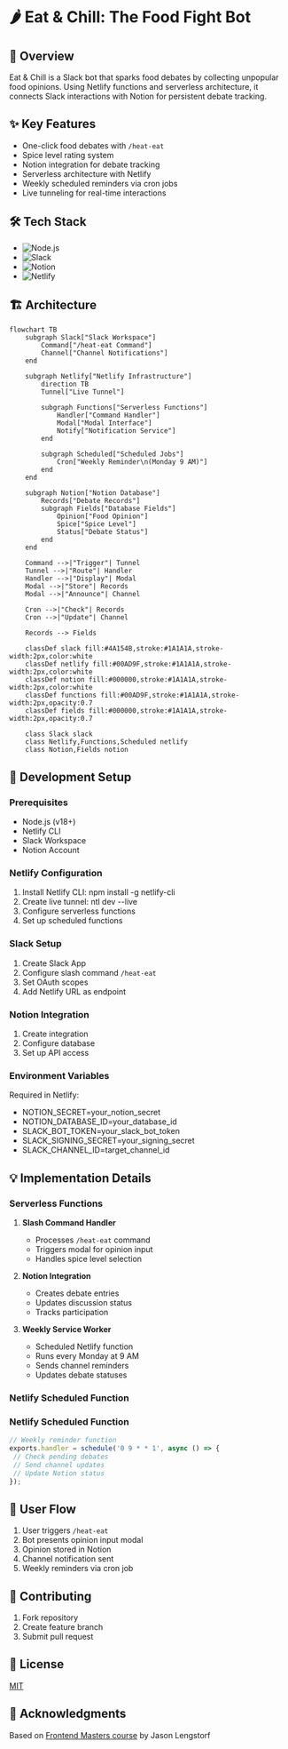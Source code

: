 # 🌶️ Eat & Chill: The Food Fight Bot

## 🎯 Overview
Eat & Chill is a Slack bot that sparks food debates by collecting unpopular food opinions. Using Netlify functions and serverless architecture, it connects Slack interactions with Notion for persistent debate tracking.

## ✨ Key Features
- One-click food debates with `/heat-eat`
- Spice level rating system
- Notion integration for debate tracking
- Serverless architecture with Netlify
- Weekly scheduled reminders via cron jobs
- Live tunneling for real-time interactions

## 🛠️ Tech Stack
- ![Node.js](https://img.shields.io/badge/node.js-6DA55F?style=for-the-badge&logo=node.js&logoColor=white)
- ![Slack](https://img.shields.io/badge/Slack-4A154B?style=for-the-badge&logo=slack&logoColor=white)
- ![Notion](https://img.shields.io/badge/Notion-000000?style=for-the-badge&logo=notion&logoColor=white)
- ![Netlify](https://img.shields.io/badge/netlify-%23000000.svg?style=for-the-badge&logo=netlify&logoColor=#00C7B7)

## 🏗️ Architecture
```mermaid
flowchart TB
    subgraph Slack["Slack Workspace"]
        Command["/heat-eat Command"]
        Channel["Channel Notifications"]
    end

    subgraph Netlify["Netlify Infrastructure"]
        direction TB
        Tunnel["Live Tunnel"]
        
        subgraph Functions["Serverless Functions"]
            Handler["Command Handler"]
            Modal["Modal Interface"]
            Notify["Notification Service"]
        end
        
        subgraph Scheduled["Scheduled Jobs"]
            Cron["Weekly Reminder\n(Monday 9 AM)"]
        end
    end

    subgraph Notion["Notion Database"]
        Records["Debate Records"]
        subgraph Fields["Database Fields"]
            Opinion["Food Opinion"]
            Spice["Spice Level"]
            Status["Debate Status"]
        end
    end

    Command -->|"Trigger"| Tunnel
    Tunnel -->|"Route"| Handler
    Handler -->|"Display"| Modal
    Modal -->|"Store"| Records
    Modal -->|"Announce"| Channel
    
    Cron -->|"Check"| Records
    Cron -->|"Update"| Channel
    
    Records --> Fields

    classDef slack fill:#4A154B,stroke:#1A1A1A,stroke-width:2px,color:white
    classDef netlify fill:#00AD9F,stroke:#1A1A1A,stroke-width:2px,color:white
    classDef notion fill:#000000,stroke:#1A1A1A,stroke-width:2px,color:white
    classDef functions fill:#00AD9F,stroke:#1A1A1A,stroke-width:2px,opacity:0.7
    classDef fields fill:#000000,stroke:#1A1A1A,stroke-width:2px,opacity:0.7

    class Slack slack
    class Netlify,Functions,Scheduled netlify
    class Notion,Fields notion
```

## 🚀 Development Setup

### Prerequisites
- Node.js (v18+)
- Netlify CLI
- Slack Workspace
- Notion Account

### Netlify Configuration
1. Install Netlify CLI: npm install -g netlify-cli
2. Create live tunnel: ntl dev --live
3. Configure serverless functions
4. Set up scheduled functions

### Slack Setup
1. Create Slack App
2. Configure slash command `/heat-eat`
3. Set OAuth scopes
4. Add Netlify URL as endpoint

### Notion Integration
1. Create integration
2. Configure database
3. Set up API access

### Environment Variables
Required in Netlify:
- NOTION_SECRET=your_notion_secret
- NOTION_DATABASE_ID=your_database_id
- SLACK_BOT_TOKEN=your_slack_bot_token
- SLACK_SIGNING_SECRET=your_signing_secret
- SLACK_CHANNEL_ID=target_channel_id

## 💡 Implementation Details

### Serverless Functions
1. **Slash Command Handler**
   - Processes `/heat-eat` command
   - Triggers modal for opinion input
   - Handles spice level selection

2. **Notion Integration**
   - Creates debate entries
   - Updates discussion status
   - Tracks participation

3. **Weekly Service Worker**
   - Scheduled Netlify function
   - Runs every Monday at 9 AM
   - Sends channel reminders
   - Updates debate statuses

### Netlify Scheduled Function
### Netlify Scheduled Function
```javascript
// Weekly reminder function
exports.handler = schedule('0 9 * * 1', async () => {
 // Check pending debates
 // Send channel updates
 // Update Notion status
});
```

## 📱 User Flow
1. User triggers `/heat-eat`
2. Bot presents opinion input modal
3. Opinion stored in Notion
4. Channel notification sent
5. Weekly reminders via cron job

## 🤝 Contributing
1. Fork repository
2. Create feature branch
3. Submit pull request

## 📝 License
[MIT](LICENSE)

## 🙏 Acknowledgments
Based on [Frontend Masters course](https://frontendmasters.com/courses/chat-apis/) by Jason Lengstorf
